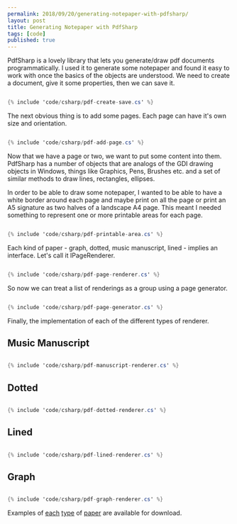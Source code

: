 ```yaml
---
permalink: 2018/09/20/generating-notepaper-with-pdfsharp/
layout: post
title: Generating Notepaper with PdfSharp
tags: [code]
published: true
---
```


PdfSharp is a lovely library that lets you generate/draw pdf documents programmatically. I used it to generate some notepaper and found it
easy to work with once the basics of the objects are understood. We need to create a document, give it some properties, then we can save it.

```csharp

{% include 'code/csharp/pdf-create-save.cs' %}

```

The next obvious thing is to add some pages. Each page can have it's own size and orientation.

```csharp

{% include 'code/csharp/pdf-add-page.cs' %}

```

Now that we have a page or two, we want to put some content into them. PdfSharp has a number of objects that are analogs of the GDI drawing
objects in Windows, things like Graphics, Pens, Brushes etc. and a set of similar methods to draw lines, rectangles, ellipses.

In order to be able to draw some notepaper, I wanted to be able to have a white border around each page and maybe print on all the page or
print an A5 signature as two halves of a landscape A4 page. This meant I needed something to represent one or more printable areas for each page.

```csharp

{% include 'code/csharp/pdf-printable-area.cs' %}

```

Each kind of paper - graph, dotted, music manuscript, lined - implies an interface. Let's call it IPageRenderer.

```csharp

{% include 'code/csharp/pdf-page-renderer.cs' %}

```

So now we can treat a list of renderings as a group using a page generator.

```csharp

{% include 'code/csharp/pdf-page-generator.cs' %}

```

Finally, the implementation of each of the different types of renderer.

## Music Manuscript

```csharp

{% include 'code/csharp/pdf-manuscript-renderer.cs' %}

```

## Dotted

```csharp

{% include 'code/csharp/pdf-dotted-renderer.cs' %}

```

## Lined

```csharp

{% include 'code/csharp/pdf-lined-renderer.cs' %}

```

## Graph

```csharp

{% include 'code/csharp/pdf-graph-renderer.cs' %}

```

Examples of <a href="/downloads/Dotted-a4-portrait.pdf" alt="dotted">each<a/>
<a href="/downloads/Graph-a4-portrait.pdf" alt="graph">type<a/> of
<a href="/downloads/Manuscript-a4-portrait.pdf" alt="manuscript">paper<a/> are available for download.

